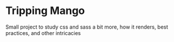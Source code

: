 # Tripping Mango

Small project to study css and sass a bit more, how it renders, best practices, and other intricacies